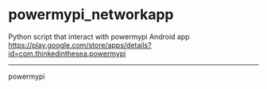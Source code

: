 # powermypi_networkapp
Python script that interact with powermypi Android app
https://play.google.com/store/apps/details?id=com.thinkedinthesea.powermypi

****
powermypi

